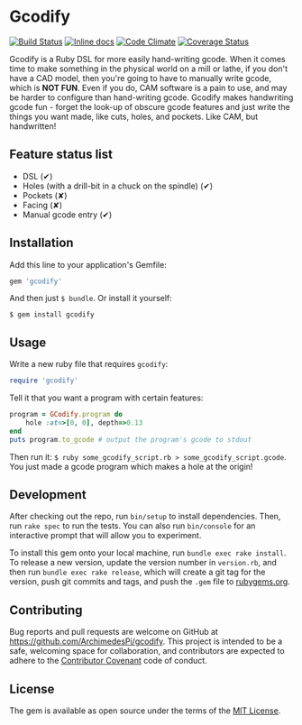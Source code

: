 # Gcodify

[![Build Status](https://travis-ci.org/ArchimedesPi/gcodify.svg?branch=master)](https://travis-ci.org/ArchimedesPi/gcodify) [![Inline docs](http://inch-ci.org/github/ArchimedesPi/gcodify.svg?branch=master)](http://inch-ci.org/github/ArchimedesPi/gcodify) [![Code Climate](https://codeclimate.com/github/ArchimedesPi/gcodify/badges/gpa.svg)](https://codeclimate.com/github/ArchimedesPi/gcodify) [![Coverage Status](https://coveralls.io/repos/ArchimedesPi/gcodify/badge.svg?branch=master)](https://coveralls.io/r/ArchimedesPi/gcodify?branch=master)

Gcodify is a Ruby DSL for more easily hand-writing gcode. When it comes time to make something in the physical world on a mill or lathe, if you don't have a CAD model, then you're going to have to manually write gcode, which is **NOT FUN**. Even if you do, CAM software is a pain to use, and may be harder to configure than hand-writing gcode. Gcodify makes handwriting gcode fun - forget the look-up of obscure gcode features and just write the things you want made, like cuts, holes, and pockets. Like CAM, but handwritten!

## Feature status list
* DSL (✔)
* Holes (with a drill-bit in a chuck on the spindle) (✔)
* Pockets (✘)
* Facing (✘)
* Manual gcode entry (✔)

## Installation

Add this line to your application's Gemfile:

```ruby
gem 'gcodify'
```

And then just `$ bundle`.
Or install it yourself:

    $ gem install gcodify

## Usage

Write a new ruby file that requires `gcodify`:

```ruby
require 'gcodify'
```

Tell it that you want a program with certain features:

```ruby
program = GCodify.program do
    hole :at=>[0, 0], depth=>0.13
end
puts program.to_gcode # output the program's gcode to stdout
```

Then run it: `$ ruby some_gcodify_script.rb > some_gcodify_script.gcode`.
You just made a gcode program which makes a hole at the origin!

## Development

After checking out the repo, run `bin/setup` to install dependencies. Then, run `rake spec` to run the tests. You can also run `bin/console` for an interactive prompt that will allow you to experiment.

To install this gem onto your local machine, run `bundle exec rake install`. To release a new version, update the version number in `version.rb`, and then run `bundle exec rake release`, which will create a git tag for the version, push git commits and tags, and push the `.gem` file to [rubygems.org](https://rubygems.org).

## Contributing

Bug reports and pull requests are welcome on GitHub at https://github.com/ArchimedesPi/gcodify. This project is intended to be a safe, welcoming space for collaboration, and contributors are expected to adhere to the [Contributor Covenant](contributor-covenant.org) code of conduct.


## License

The gem is available as open source under the terms of the [MIT License](http://opensource.org/licenses/MIT).
